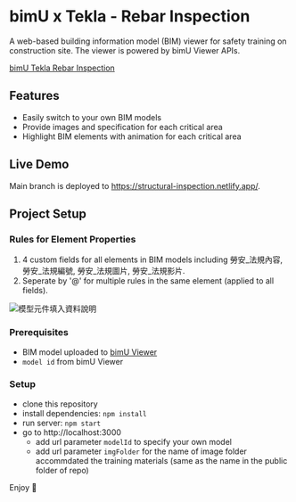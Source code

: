 # bimU x Tekla - Rebar Inspection
A web-based building information model (BIM) viewer for safety training on construction site. The viewer is powered by bimU Viewer APIs.

[bimU Tekla Rebar Inspection](https://user-images.githubusercontent.com/119405090/218068591-c6a1fd64-6867-47d1-ade9-7bc17ec9ae57.mp4)

## Features
- Easily switch to your own BIM models
- Provide images and specification for each critical area
- Highlight BIM elements with animation for each critical area

## Live Demo
Main branch is deployed to https://structural-inspection.netlify.app/.

## Project Setup

### Rules for Element Properties
1. 4 custom fields for all elements in BIM models including 勞安_法規內容, 勞安_法規編號, 勞安_法規圖片, 勞安_法規影片.
2. Seperate by '@' for multiple rules in the same element (applied to all fields).

![模型元件填入資料說明](https://user-images.githubusercontent.com/119405090/218041642-e19c1a92-b64b-4db2-adf9-91e41863ae35.png)

### Prerequisites
- BIM model uploaded to [bimU Viewer](https://viewer.bimu.io)
- `model id` from bimU Viewer

### Setup
- clone this repository
- install dependencies: `npm install`
- run server: `npm start`
- go to http://localhost:3000
    - add url parameter `modelId` to specify your own model
    - add url parameter `imgFolder` for the name of image folder accommdated the training materials (same as the name in the public folder of repo)

Enjoy :metal:
